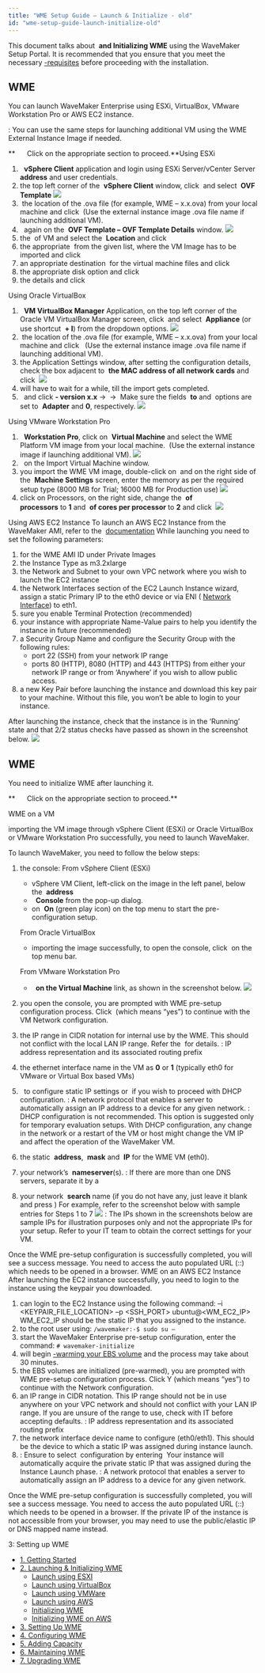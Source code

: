 ```yaml
---
title: "WME Setup Guide – Launch & Initialize - old"
id: "wme-setup-guide-launch-initialize-old"
---
```


This document talks about  **and Initializing WME** using the WaveMaker Setup Portal. It is recommended that you ensure that you meet the necessary [\-requisites](/learn/installation/wavemaker-enterprise-setup-guide/) before proceeding with the installation.

## WME

You can launch WaveMaker Enterprise using ESXi, VirtualBox, VMware Workstation Pro or AWS EC2 instance.

: You can use the same steps for launching additional VM using the WME External Instance Image if needed.

**      Click on the appropriate section to proceed.**Using ESXi

1.   **vSphere Client** application and login using ESXi Server/vCenter Server  **address** and user credentials.
2. the top left corner of the  **vSphere Client** window, click  and select  **OVF Template** [![](../assets/WME_launch_esxi1.png)](../assets/WME_launch_esxi1.png)
3.  the location of the .ova file (for example, WME – x.x.ova) from your local machine and click  (Use the external instance image .ova file name if launching additional VM).
4.   again on the  **OVF Template – OVF Template Details** window. [![](../assets/WME_launch_esxi2.png)](../assets/WME_launch_esxi2.png)
5. the  of VM and select the  **Location** and click 
6. the appropriate  from the given list, where the VM Image has to be imported and click 
7. an appropriate destination  for the virtual machine files and click 
8. the appropriate disk option and click 
9. the details and click 

Using Oracle VirtualBox

1.   **VM VirtualBox Manager** Application, on the top left corner of the Oracle VM VirtualBox Manager screen, click  and select  **Appliance** (or use shortcut  **+ I**) from the dropdown options. [![](../assets/WME_launch_oracle1.png)](../assets/WME_launch_oracle1.png)
2.  the location of the .ova file (for example, WME – x.x.ova) from your local machine and click   (Use the external instance image .ova file name if launching additional VM).
3. the Application Settings window, after setting the configuration details, check the box adjacent to  **the MAC address of all network cards** and click  [![](../assets/WME_launch_oracle2.png)](../assets/WME_launch_oracle2.png)
4. will have to wait for a while, till the import gets completed.
5.   and click **\- version x.x** →  →  Make sure the fields  **to** and  options are set to  **Adapter** and **0**, respectively. [![](../assets/WME_launch_oracle3.png)](../assets/WME_launch_oracle3.png)

Using VMware Workstation Pro

1.   **Workstation Pro**, click on  **Virtual Machine** and select the WME Platform VM image from your local machine.  (Use the external instance image if launching additional VM). [![](../assets/WME_launch_vmware1.png)](../assets/WME_launch_vmware1.png)
2.   on the Import Virtual Machine window.
3. you import the WME VM image, double-click on  and on the right side of the  **Machine Settings** screen, enter the memory as per the required setup type (8000 MB for Trial; 16000 MB for Production use) [![](../assets/WME_launch_vmware2.png)](../assets/WME_launch_vmware2.png)
4. click on Processors, on the right side, change the  **of processors** to **1** and  **of cores per processor** to **2** and click  [![](../assets/WME_launch_vmware3.png)](../assets/WME_launch_vmware3.png)

Using AWS EC2 Instance To launch an AWS EC2 Instance from the WaveMaker AMI, refer to the  [documentation](http://docs.aws.amazon.com/AWSEC2/latest/UserGuide/launching-instance.html) While launching you need to set the following parameters:

1. for the WME AMI ID under Private Images
2. the Instance Type as m3.2xlarge
3. the Network and Subnet to your own VPC network where you wish to launch the EC2 instance
4. the Network Interfaces section of the EC2 Launch Instance wizard, assign a static Primary IP to the eth0 device or via ENI ( [Network Interface](http://docs.aws.amazon.com/AWSEC2/latest/UserGuide/using-eni.html)) to eth1.
5. sure you enable Terminal Protection (recommended)
6. your instance with appropriate Name-Value pairs to help you identify the instance in future (recommended)
7. a Security Group Name and configure the Security Group with the following rules:
    - port 22 (SSH) from your network IP range
    - ports 80 (HTTP), 8080 (HTTP) and 443 (HTTPS) from either your network IP range or from ‘Anywhere’ if you wish to allow public access.
8. a new Key Pair before launching the instance and download this key pair to your machine. Without this file, you won’t be able to login to your instance.

After launching the instance, check that the instance is in the ‘Running’ state and that 2/2 status checks have passed as shown in the screenshot below. [![](../assets/WME_launch_aws.png)](../assets/WME_launch_aws.png)

## WME

You need to initialize WME after launching it.

**      Click on the appropriate section to proceed.**

WME on a VM

importing the VM image through vSphere Client (ESXi) or Oracle VirtualBox or VMware Workstation Pro successfully, you need to launch WaveMaker.

To launch WaveMaker, you need to follow the below steps:

1. the console: From vSphere Client (ESXi)
    
    - vSphere VM Client, left-click on the image in the left panel, below the  **address**
    -   **Console** from the pop-up dialog.
    - on  **On** (green play icon) on the top menu to start the pre-configuration setup.
    
    From Oracle VirtualBox
    
    - importing the image successfully, to open the console, click  on the top menu bar.
    
    From VMware Workstation Pro
    -   **on the Virtual Machine** link, as shown in the screenshot below. [![](../assets/WME_init1.png)](../assets/WME_init1.png)
2. you open the console, you are prompted with WME pre-setup configuration process. Click  (which means “yes”) to continue with the VM Network configuration.
3. the IP range in CIDR notation for internal use by the WME. This should not conflict with the local LAN IP range. Refer the [](/learn/installation/wavemaker-enterprise-setup-guide/#ip-addressing) for details. : IP address representation and its associated routing prefix
4. the ethernet interface name in the VM as **0** or **1** (typically eth0 for VMware or Virtual Box based VMs)
5.   to configure static IP settings or  if you wish to proceed with DHCP configuration. : A network protocol that enables a server to automatically assign an IP address to a device for any given network. : DHCP configuration is not recommended. This option is suggested only for temporary evaluation setups. With DHCP configuration, any change in the network or a restart of the VM or host might change the VM IP and affect the operation of the WaveMaker VM.
6. the static  **address**,  **mask** and  **IP** for the WME VM (eth0).
7. your network’s  **nameserver**(s). : If there are more than one DNS servers, separate it by a 
8. your network  **search** name (if you do not have any, just leave it blank and press ) For example, refer to the screenshot below with sample entries for Steps 1 to 7 [![](../assets/WME_init2.png)](../assets/WME_init2.png) : The IPs shown in the screenshots below are sample IPs for illustration purposes only and not the appropriate IPs for your setup. Refer to your IT team to obtain the correct settings for your VM.

Once the WME pre-setup configuration is successfully completed, you will see a success message. You need to access the auto populated URL (:<IP-of-WME-VM>:<port-number>) which needs to be opened in a browser. WME on an AWS EC2 Instance After launching the EC2 instance successfully, you need to login to the instance using the keypair you downloaded.

1. can login to the EC2 Instance using the following command: –i <KEYPAIR\_FILE\_LOCATION> –p <SSH\_PORT> ubuntu@<WM\_EC2\_IP> WM\_EC2\_IP should be the static IP that you assigned to the instance.
2. to the root user using: `/wavemaker:-$ sudo su –`
3. start the WaveMaker Enterprise pre-setup configuration, enter the command: `# wavemaker-initialize`
4. will begin [\-warming your EBS volume](http://docs.aws.amazon.com/AWSEC2/latest/UserGuide/ebs-initialize.html) and the process may take about 30 minutes.
5. the EBS volumes are initialized (pre-warmed), you are prompted with WME pre-setup configuration process. Click Y (which means “yes”) to continue with the Network configuration.
6. an IP range in CIDR notation. This IP range should not be in use anywhere on your VPC network and should not conflict with your LAN IP range. If you are unsure of the range to use, check with IT before accepting defaults. : IP address representation and its associated routing prefix
7. the network interface device name to configure (eth0/eth1). This should be the device to which a static IP was assigned during instance launch.
8. : Ensure to select  configuration by entering  Your instance will automatically acquire the private static IP that was assigned during the Instance Launch phase. : A network protocol that enables a server to automatically assign an IP address to a device for any given network.

Once the WME pre-setup configuration is successfully completed, you will see a success message. You need to access the auto populated URL (:<IP-of-WME-VM>:<port-number>) which needs to be opened in a browser. If the private IP of the instance is not accessible from your browser, you may need to use the public/elastic IP or DNS mapped name instead.

3: Setting up WME

- [1\. Getting Started](/learn/installation/wavemaker-enterprise-setup-guide/)
- [2\. Launching & Initializing WME](#)
    - [Launch using ESXI](#launch-esxi)
    - [Launch using VirtualBox](#launch-vb)
    - [Launch using VMWare](#launch-vmware)
    - [Launch using AWS](#launch-aws)
    - [Initializing WME](#initialize-wme)
    - [Initializing WME on AWS](#initialize-wme-aws)
- [3\. Setting Up WME](/learn/installation/wme-setup-guide-access-setting/)
- [4\. Configuring WME](/learn/installation/wme-setup-guide-configuration/)
- [5\. Adding Capacity](/learn/installation/wme-setup-guide-adding-capacity/)
- [6\. Maintaining WME](/learn/installation/wme-setup-guide-maintenance/)
- [7\. Upgrading WME](/learn/installation/wme-setup-guide-upgrading/)
